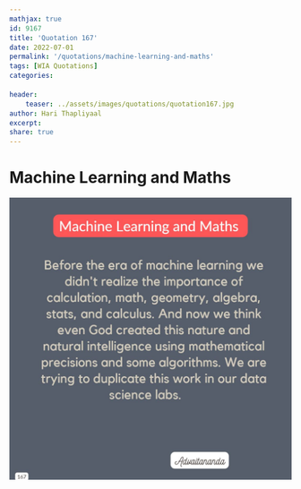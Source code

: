 ```yaml
---
mathjax: true
id: 9167
title: 'Quotation 167'
date: 2022-07-01
permalink: '/quotations/machine-learning-and-maths'
tags: [WIA Quotations] 
categories: 

header:
    teaser: ../assets/images/quotations/quotation167.jpg
author: Hari Thapliyaal 
excerpt:
share: true 
---
```


# Machine Learning and Maths

![Machine Learning and Maths](../assets/images/quotations/quotation167.jpg)
